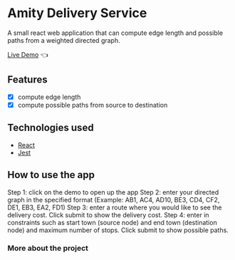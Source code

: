 # Amity Delivery Service

A small react web application that can compute edge length and possible paths from a weighted directed graph.

[Live Demo](https://odinbook-mo.netlify.app/) :point_left:

## Features

- [x] compute edge length
- [x] compute possible paths from source to destination

## Technologies used

- [React](https://pl.reactjs.org/)
- [Jest](https://jestjs.io/)

## How to use the app

Step 1: click on the demo to open up the app
Step 2: enter your directed graph in the specified format (Example: AB1, AC4, AD10, BE3, CD4, CF2, DE1, EB3, EA2, FD1)
Step 3: enter a route where you would like to see the delivery cost. Click submit to show the delivery cost.
Step 4: enter in constraints such as start town (source node) and end town (destination node) and maximum number of stops. Click submit to show possible paths.

### More about the project
